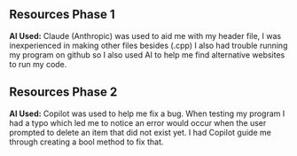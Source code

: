 ## Resources Phase 1
**AI Used:** Claude (Anthropic) was used to aid me with my header file, I was inexperienced in making other files besides (.cpp) I also had trouble running my program on github so I also used AI to help me find alternative websites to run my code.

## Resources Phase 2
**AI Used:** Copilot was used to help me fix a bug. When testing my program I had a typo which led me to notice an error would occur when the user prompted to delete an item that did not exist yet. I had Copilot guide me through creating a bool method to fix that.